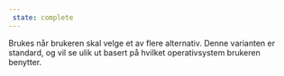 ```yaml
---
 state: complete
---
```

Brukes når brukeren skal velge et av flere alternativ. Denne varianten er standard, og vil se ulik ut basert på hvilket operativsystem brukeren benytter.
